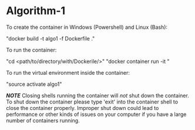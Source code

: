 # Algorithm-1
To create the container in Windows (Powershell) and Linux (Bash):

  "docker build -t algo1 -f Dockerfile ."

To run the container: 

  "cd <path/to/directory/with/Dockerile/>"
  "docker container run -it <container id hash>"


To run the virtual environment inside the container:

  "source activate algo1"


***NOTE***
Closing shells running the container will *not* shut down the container. 
To shut down the container please type 'exit' into the container shell
to close the container properly. Improper shut down could lead to 
performance or other kinds of issues on your computer if you have a 
large number of containers running.

